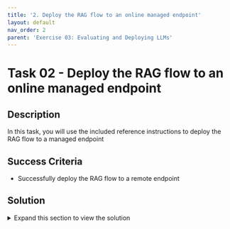 ```yaml
---
title: '2. Deploy the RAG flow to an online managed endpoint'
layout: default
nav_order: 2
parent: 'Exercise 03: Evaluating and Deploying LLMs'
---
```


# Task 02 - Deploy the RAG flow to an online managed endpoint

## Description

In this task, you will use the included reference instructions to deploy the RAG flow to a managed endpoint

## Success Criteria

* Successfully deploy the RAG flow to a remote endpoint 

## Solution

<details markdown="block">
<summary>Expand this section to view the solution</summary>

##### 1) Deploy the RAG flow to an online managed endpoint

Open the **Multi-Round Q&A on Your Data** flow that you created in the previous exercise.

After opening the flow, follow the instructions:

1.	Have a prompt flow ready for deployment. If you don't have one, see how to build a prompt flow.
   
2.	Optional: Select Chat to test if the flow is working correctly. Testing your flow before deployment is recommended best practice.
   
3.	Select Deploy on the flow editor.
   
![LLMOps Workshop](images/lab3grab24.png)

4.	Provide the requested information on the Basic Settings page in the deployment wizard.
   
![LLMOps Workshop](images/lab3grab25.png)

> [!IMPORTANT]
> If you receive an error like the one below stating "Out Of Quota - No enough cluster CPU quota", you can request a quota increaseor just reduce the `instance count` to 2 instead of 3 and try the deployment again.
> ![Quote Error](images/lab3grab30.png)

5.	Select Review + Create to review the settings and create the deployment. Otherwise you can select Next to proceed to the advanced settings pages.
    
6.	Select Create to deploy the prompt flow.
    
![LLMOps Workshop](images/lab3grab26.png)

7.	To view the status of your deployment, select Deployments from the left navigation. Once the deployment is created successfully, you can select the deployment to view the details.
    
![LLMOps Workshop](images/lab3grab27.png)

8.	Select the Consume tab to see code samples that can be used to consume the deployed model in your application.

9. On this page you can also see the endpoint URL that you can use to consume the endpoint.
    
![LLMOps Workshop](images/lab3grab28.png)

10.	You can use the REST endpoint directly or get started with one of the samples shown here.
    
![LLMOps Workshop](images/lab3grab29.png)

</details>
